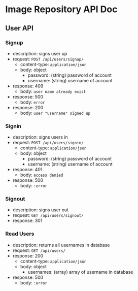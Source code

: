 # Image Repository API Doc

## User API

### Signup
- description: signs user up
- request: `POST /api/users/signup/`
    - content-type: `application/json`
    - body: object
        - password: (string) password of account
        - username: (string) username of account
- response: 409
    - body: `user name already exist`
- response: 500
    - body: `error`
- response: 200
    - body: `user "username" signed up`

### Signin
- description: signs users in 
- request: `POST /api/users/signin/`
    - content-type: `application/json`
    - body: object
        - password: (string) password of account
        - username: (string) username of account
- response: 401
    - body: `access denied`
- response: 500
    - body: `:error`

### Signout
- description: signs user out
- request: `GET /api/users/signout/`
- response: 301

### Read Users
- description: returns all usernames in database
- request: `GET /api/users/`
- response: 200
    - content-type: `application/json`
    - body: object
        - usernames: (array) array of username in database
- response: 500
    - body: `:error`
